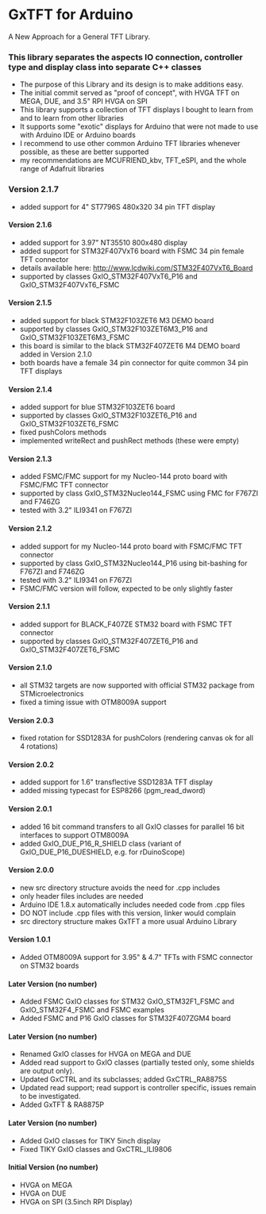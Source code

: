 # GxTFT for Arduino

A New Approach for a General TFT Library.

### This library separates the aspects IO connection, controller type and display class into separate C++ classes

- The purpose of this Library and its design is to make additions easy.
- The initial commit served as "proof of concept", with HVGA TFT on MEGA, DUE, and 3.5" RPI HVGA on SPI
- This library supports a collection of TFT displays I bought to learn from and to learn from other libraries
- It supports some "exotic" displays for Arduino that were not made to use with Arduino IDE or Arduino boards
- I recommend to use other common Arduino TFT libraries whenever possible, as these are better supported
- my recommendations are MCUFRIEND_kbv, TFT_eSPI, and the whole range of Adafruit libraries

### Version 2.1.7
- added support for 4" ST7796S 480x320 34 pin TFT display
#### Version 2.1.6
- added support for 3.97" NT35510 800x480 display
- added support for STM32F407VxT6 board with FSMC 34 pin female TFT connector
- details available here: http://www.lcdwiki.com/STM32F407VxT6_Board
- supported by classes GxIO_STM32F407VxT6_P16 and GxIO_STM32F407VxT6_FSMC
#### Version 2.1.5
- added support for black STM32F103ZET6 M3 DEMO board
- supported by classes GxIO_STM32F103ZET6M3_P16 and GxIO_STM32F103ZET6M3_FSMC
- this board is similar to the black STM32F407ZET6 M4 DEMO board added in Version 2.1.0
- both boards have a female 34 pin connector for quite common 34 pin TFT displays
#### Version 2.1.4
- added support for blue STM32F103ZET6 board
- supported by classes GxIO_STM32F103ZET6_P16 and GxIO_STM32F103ZET6_FSMC
- fixed pushColors methods
- implemented writeRect and pushRect methods (these were empty)
#### Version 2.1.3
- added FSMC/FMC support for my Nucleo-144 proto board with FSMC/FMC TFT connector
- supported by class GxIO_STM32Nucleo144_FSMC using FMC for F767ZI and F746ZG
- tested with 3.2" ILI9341 on F767ZI
#### Version 2.1.2
- added support for my Nucleo-144 proto board with FSMC/FMC TFT connector
- supported by class GxIO_STM32Nucleo144_P16 using bit-bashing for F767ZI and F746ZG
- tested with 3.2" ILI9341 on F767ZI
- FSMC/FMC version will follow, expected to be only slightly faster
#### Version 2.1.1
- added support for BLACK_F407ZE STM32 board with FSMC TFT connector
- supported by classes GxIO_STM32F407ZET6_P16 and GxIO_STM32F407ZET6_FSMC
#### Version 2.1.0
- all STM32 targets are now supported with official STM32 package from STMicroelectronics
- fixed a timing issue with OTM8009A support
#### Version 2.0.3
- fixed rotation for SSD1283A for pushColors (rendering canvas ok for all 4 rotations)
#### Version 2.0.2
- added support for 1.6" transflective SSD1283A TFT display
- added missing typecast for ESP8266 (pgm_read_dword)
#### Version 2.0.1
- added 16 bit command transfers to all GxIO classes for parallel 16 bit interfaces to support OTM8009A
- added GxIO_DUE_P16_R_SHIELD class (variant of GxIO_DUE_P16_DUESHIELD, e.g. for rDuinoScope)
#### Version 2.0.0
- new src directory structure avoids the need for .cpp includes
- only header files includes are needed
- Arduino IDE 1.8.x automatically includes needed code from .cpp files
- DO NOT include .cpp files with this version, linker would complain
- src directory structure makes GxTFT a more usual Arduino Library
#### Version 1.0.1
- Added OTM8009A support for 3.95" & 4.7" TFTs with FSMC connector on STM32 boards
#### Later Version (no number)
- Added FSMC GxIO classes for STM32 GxIO_STM32F1_FSMC and GxIO_STM32F4_FSMC and FSMC examples
- Added FSMC and P16 GxIO classes for STM32F407ZGM4 board
#### Later Version (no number)
- Renamed GxIO classes for HVGA on MEGA and DUE
- Added read support to GxIO classes (partially tested only, some shields are output only).
- Updated GxCTRL and its subclasses; added GxCTRL_RA8875S
- Updated read support; read support is controller specific, issues remain to be investigated.
- Added GxTFT & RA8875P
#### Later Version (no number)
- Added GxIO classes for TIKY 5inch display
- Fixed TIKY GxIO classes and GxCTRL_ILI9806
#### Initial Version (no number)
* HVGA on MEGA
* HVGA on DUE
* HVGA on SPI (3.5inch RPI Display)
